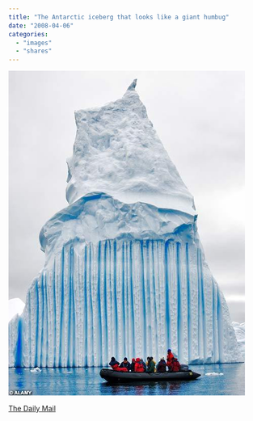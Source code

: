 ```yaml
---
title: "The Antarctic iceberg that looks like a giant humbug"
date: "2008-04-06"
categories: 
  - "images"
  - "shares"
---
```


![](images/4wnP83SaF7h4jg4dnnx5AOm8_500.jpg)

[The Daily Mail](http://www.dailymail.co.uk/pages/live/articles/technology/technology.html?in_article_id=536928&in_page_id=1965)
